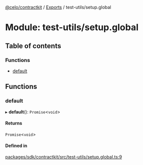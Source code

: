 [@celo/contractkit](../README.md) / [Exports](../modules.md) / test-utils/setup.global

# Module: test-utils/setup.global

## Table of contents

### Functions

- [default](test_utils_setup_global.md#default)

## Functions

### default

▸ **default**(): `Promise`\<`void`\>

#### Returns

`Promise`\<`void`\>

#### Defined in

[packages/sdk/contractkit/src/test-utils/setup.global.ts:9](https://github.com/celo-org/developer-tooling/blob/master/packages/sdk/contractkit/src/test-utils/setup.global.ts#L9)
